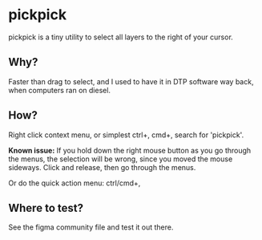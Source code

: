 # pickpick
pickpick is a tiny utility to select all layers to the right of your cursor.

## Why?
Faster than drag to select, and I used to have it in DTP software way back, when computers ran on diesel.

## How?
Right click context menu, or simplest ctrl+, cmd+, search for 'pickpick'.

**Known issue:**
If you hold down the right mouse button as you go through the menus, the selection will be wrong, since you moved the mouse sideways. Click and release, then go through the menus.

Or do the quick action menu: ctrl/cmd+,

## Where to test?
See the figma community file and test it out there.